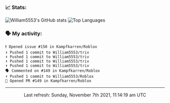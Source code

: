 ### 📈 Stats:
![William5553's GitHub stats](https://github-readme-stats.vercel.app/api?username=william5553&show_icons=true)
![Top Languages](https://github-readme-stats.vercel.app/api/top-langs/?username=william5553&langs_count=10&layout=compact)

### 🗣 My activity:
```
❗️ Opened issue #150 in Kampfkarren/Roblox
⬆️ Pushed 1 commit to William5553/triv
⬆️ Pushed 1 commit to William5553/triv
⬆️ Pushed 1 commit to William5553/triv
⬆️ Pushed 1 commit to William5553/triv
🗣 Commented on #149 in Kampfkarren/Roblox
⬆️ Pushed 1 commit to William5553/Roblox
💪 Opened PR #149 in Kampfkarren/Roblox
```

------------
<p align="center">Last refresh: Sunday, November 7th 2021, 11:14:19 am UTC</p>
